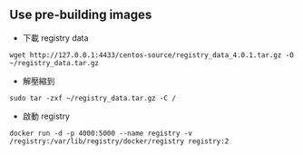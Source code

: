 Use pre-building images
-----------------------

- 下載 registry data

```
wget http://127.0.0.1:4433/centos-source/registry_data_4.0.1.tar.gz -O ~/registry_data.tar.gz
```

- 解壓縮到

```
sudo tar -zxf ~/registry_data.tar.gz -C /
```

- 啟動 registry

```
docker run -d -p 4000:5000 --name registry -v /registry:/var/lib/registry/docker/registry registry:2

```
